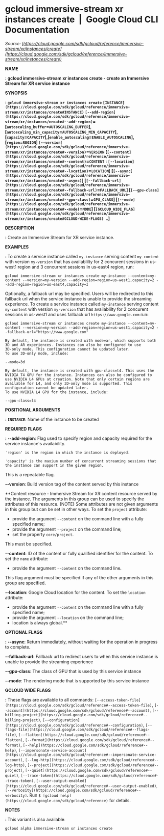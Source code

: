 # gcloud immersive-stream xr instances create  |  Google Cloud CLI Documentation

*Source: [https://cloud.google.com/sdk/gcloud/reference/immersive-stream/xr/instances/create](https://cloud.google.com/sdk/gcloud/reference/immersive-stream/xr/instances/create)*

**NAME**

: **gcloud immersive-stream xr instances create - create an Immersive Stream for XR service instance**

**SYNOPSIS**

: **`gcloud immersive-stream xr instances create` `[INSTANCE](https://cloud.google.com/sdk/gcloud/reference/immersive-stream/xr/instances/create#INSTANCE)` `[--add-region](https://cloud.google.com/sdk/gcloud/reference/immersive-stream/xr/instances/create#--add-region)`=[`autoscaling_buffer`=`AUTOSCALING_BUFFER`],[`autoscaling_min_capacity`=`AUTOSCALING_MIN_CAPACITY`],[`capacity`=`CAPACITY`],[`enable_autoscaling`=`ENABLE_AUTOSCALING`],[`region`=`REGION`] `[--version](https://cloud.google.com/sdk/gcloud/reference/immersive-stream/xr/instances/create#--version)`=`VERSION` (`[--content](https://cloud.google.com/sdk/gcloud/reference/immersive-stream/xr/instances/create#--content)`=`CONTENT` : `[--location](https://cloud.google.com/sdk/gcloud/reference/immersive-stream/xr/instances/create#--location)`=`LOCATION`) [`[--async](https://cloud.google.com/sdk/gcloud/reference/immersive-stream/xr/instances/create#--async)`] [`[--fallback-url](https://cloud.google.com/sdk/gcloud/reference/immersive-stream/xr/instances/create#--fallback-url)`=`FALLBACK_URL`] [`[--gpu-class](https://cloud.google.com/sdk/gcloud/reference/immersive-stream/xr/instances/create#--gpu-class)`=`GPU_CLASS`] [`[--mode](https://cloud.google.com/sdk/gcloud/reference/immersive-stream/xr/instances/create#--mode)`=`MODE`] [`[GCLOUD_WIDE_FLAG](https://cloud.google.com/sdk/gcloud/reference/immersive-stream/xr/instances/create#GCLOUD-WIDE-FLAGS) …`]**

**DESCRIPTION**

: Create an Immersive Stream for XR service instance.

**EXAMPLES**

: To create a service instance called `my-instance` serving content
`my-content` with version `my-version` that has
availablilty for 2 concurent sessions in us-west1 region and 3 concurrent
sessions in us-east4 region, run:

```
gcloud immersive-stream xr instances create my-instance --content=my-content --version=my-version --add-region=region=us-west1,capacity=2 --add-region=region=us-east4,capacity=3
```

Optionally, a fallback url may be specified. Users will be redirected to this
fallback url when the service instance is unable to provide the streaming
experience. To create a service instance called `my-instance` serving
content `my-content` with version `my-version` that has
availablilty for 2 concurent sessions in us-west1 and uses fallback url
`https://www.google.com` run:

```
gcloud immersive-stream xr instances create my-instance --content=my-content --version=my-version --add-region=region=us-west1,capacity=2 --fallback-url="https://www.google.com"
```

```
By default, the instance is created with mode=ar, which supports both
3D and AR experiences. Instances can also be configured to use
3D-only mode. This configuration cannot be updated later.
To use 3D-only mode, include:
```

```
--mode=3d
```

```
By default, the instance is created with gpu-class=t4. This uses the
NVIDIA T4 GPU for the instance. Instances can also be configured to
use NVIDIA L4 GPUs at creation. Note that only certain regions are
available for L4, and only 3D-only mode is supported. This
configuration cannot be updated later.
To use NVIDIA L4 GPU for the instance, include:
```

```
--gpu-class=l4
```

**POSITIONAL ARGUMENTS**

: **`INSTANCE`**:
Name of the instance to be created

**REQUIRED FLAGS**

: **--add-region**:
Flag used to specify region and capacity required for the service instance's
availability.

```
'region' is the region in which the instance is deployed.
```

```
'capacity' is the maxium number of concurrent streaming sessions that the instance can support in the given region.
```

This is a repeatable flag.

**--version**:
Build version tag of the content served by this instance

**Content resource - Immersive Stream for XR content resource served by the
instance. The arguments in this group can be used to specify the attributes of
this resource. (NOTE) Some attributes are not given arguments in this group but
can be set in other ways.
To set the `project` attribute:

- provide the argument `--content` on the command line with a fully
specified name;
- provide the argument `--project` on the command line;
- set the property `core/project`.

This must be specified.

**--content**:
ID of the content or fully qualified identifier for the content.
To set the `name` attribute:

- provide the argument `--content` on the command line.

This flag argument must be specified if any of the other arguments in this group
are specified.

**--location**:
Google Cloud location for the content.
To set the `location` attribute:

- provide the argument `--content` on the command line with a fully
specified name;
- provide the argument `--location` on the command line;
- location is always global.**

**OPTIONAL FLAGS**

: **--async**:
Return immediately, without waiting for the operation in progress to complete.

**--fallback-url**:
Fallback url to redirect users to when this service instance is unable to
provide the streaming experience

**--gpu-class**:
The class of GPU that is used by this service instance

**--mode**:
The rendering mode that is supported by this service instance

**GCLOUD WIDE FLAGS**

: These flags are available to all commands: `[--access-token-file](https://cloud.google.com/sdk/gcloud/reference#--access-token-file)`,
`[--account](https://cloud.google.com/sdk/gcloud/reference#--account)`, `[--billing-project](https://cloud.google.com/sdk/gcloud/reference#--billing-project)`,
`[--configuration](https://cloud.google.com/sdk/gcloud/reference#--configuration)`,
`[--flags-file](https://cloud.google.com/sdk/gcloud/reference#--flags-file)`,
`[--flatten](https://cloud.google.com/sdk/gcloud/reference#--flatten)`, `[--format](https://cloud.google.com/sdk/gcloud/reference#--format)`, `[--help](https://cloud.google.com/sdk/gcloud/reference#--help)`, `[--impersonate-service-account](https://cloud.google.com/sdk/gcloud/reference#--impersonate-service-account)`,
`[--log-http](https://cloud.google.com/sdk/gcloud/reference#--log-http)`,
`[--project](https://cloud.google.com/sdk/gcloud/reference#--project)`, `[--quiet](https://cloud.google.com/sdk/gcloud/reference#--quiet)`, `[--trace-token](https://cloud.google.com/sdk/gcloud/reference#--trace-token)`, `[--user-output-enabled](https://cloud.google.com/sdk/gcloud/reference#--user-output-enabled)`,
`[--verbosity](https://cloud.google.com/sdk/gcloud/reference#--verbosity)`.
Run `$ [gcloud help](https://cloud.google.com/sdk/gcloud/reference)` for details.

**NOTES**

: This variant is also available:

```
gcloud alpha immersive-stream xr instances create
```